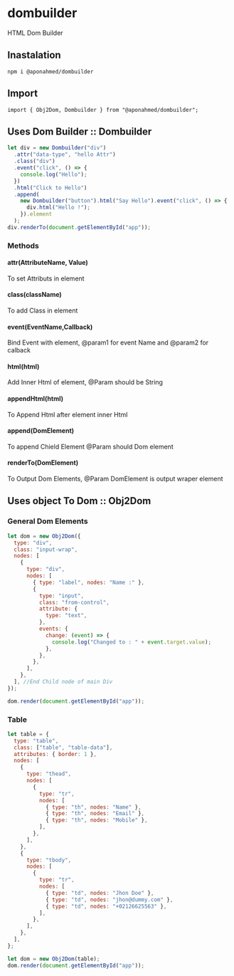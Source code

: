 # dombuilder

HTML Dom Builder

## Inastalation

`npm i @aponahmed/dombuilder`

## Import

`import { Obj2Dom, Dombuilder } from "@aponahmed/dombuilder";`

## Uses Dom Builder :: Dombuilder

```javascript
let div = new Dombuilder("div")
  .attr("data-type", "hello Attr")
  .class("div")
  .event("click", () => {
    console.log("Hello");
  })
  .html("Click to Hello")
  .append(
    new Dombuilder("button").html("Say Hello").event("click", () => {
      div.html("Hello !");
    }).element
  );
div.renderTo(document.getElementById("app"));
```
### Methods
#### attr(AttributeName, Value) 
To set Attributs in element
#### class(className)  
To add Class in element
#### event(EventName,Callback)
Bind Event with element, @param1 for event Name and @param2 for calback
#### html(html)  
Add Inner Html of element, @Param should be String
#### appendHtml(html) 
To Append Html after element inner Html
#### append(DomElement)  
To append Chield Element @Param should Dom element
#### renderTo(DomElement)  
To Output Dom Elements, @Param DomElement is output wraper element  

## Uses object To Dom :: Obj2Dom

### General Dom Elements

```javascript
let dom = new Obj2Dom({
  type: "div",
  class: "input-wrap",
  nodes: [
    {
      type: "div",
      nodes: [
        { type: "label", nodes: "Name :" },
        {
          type: "input",
          class: "from-control",
          attribute: {
            type: "text",
          },
          events: {
            change: (event) => {
              console.log("Changed to : " + event.target.value);
            },
          },
        },
      ],
    },
  ], //End Child node of main Div
});

dom.render(document.getElementById("app"));
```

### Table

```javascript
let table = {
  type: "table",
  class: ["table", "table-data"],
  attributes: { border: 1 },
  nodes: [
    {
      type: "thead",
      nodes: [
        {
          type: "tr",
          nodes: [
            { type: "th", nodes: "Name" },
            { type: "th", nodes: "Email" },
            { type: "th", nodes: "Mobile" },
          ],
        },
      ],
    },
    {
      type: "tbody",
      nodes: [
        {
          type: "tr",
          nodes: [
            { type: "td", nodes: "Jhon Doe" },
            { type: "td", nodes: "jhon@dummy.com" },
            { type: "td", nodes: "+02126625563" },
          ],
        },
      ],
    },
  ],
};

let dom = new Obj2Dom(table);
dom.render(document.getElementById("app"));
```
